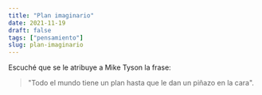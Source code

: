```yaml
---
title: "Plan imaginario"
date: 2021-11-19
draft: false
tags: ["pensamiento"]
slug: plan-imaginario
---
```

Escuché que se le atribuye a Mike Tyson la frase:

> "Todo el mundo tiene un plan hasta que le dan un piñazo en la cara".
